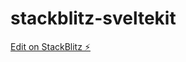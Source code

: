 # stackblitz-sveltekit

[Edit on StackBlitz ⚡️](https://stackblitz.com/edit/sveltejs-kit-template-default-rahcjf)